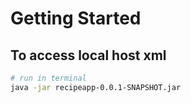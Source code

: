 # Getting Started

## To access local host xml

```bash
# run in terminal
java -jar recipeapp-0.0.1-SNAPSHOT.jar

